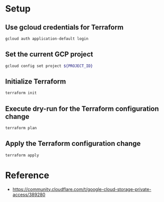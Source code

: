 # Setup

## Use gcloud credentials for Terraform
```zsh
gcloud auth application-default login
```

## Set the current GCP project
```zsh
gcloud config set project ${PROJECT_ID}
```

## Initialize Terraform
```zsh
terraform init
```

## Execute dry-run for the Terraform configuration change
```zsh
terraform plan
```

## Apply the Terraform configuration change
```zsh
terraform apply
```

# Reference
- https://community.cloudflare.com/t/google-cloud-storage-private-access/389280

